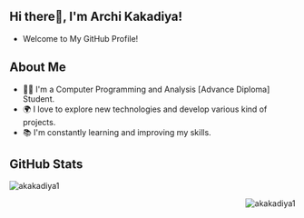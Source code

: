 ## Hi there👋, I'm Archi Kakadiya!

- Welcome to My GitHub Profile!

## About Me

- 👩‍💻 I'm a Computer Programming and Analysis [Advance Diploma] Student.
- 🌍 I love to explore new technologies and develop various kind of projects.
- 📚 I'm constantly learning and improving my skills.

## GitHub Stats

<p align="left"> <img src="https://komarev.com/ghpvc/?username=akakadiya1&label=Profile%20views&color=0e75b6&style=flat" alt="akakadiya1" /> </p>

<p><img align="right" src="https://github-readme-stats.vercel.app/api/top-langs?username=akakadiya1&show_icons=true&locale=en&layout=compact" alt="akakadiya1" /></p>

<!--
**akakadiya1/akakadiya1** is a ✨ _special_ ✨ repository because its `README.md` (this file) appears on your GitHub profile.

Here are some ideas to get you started:

- 🔭 I’m currently working on ...
- 🌱 I’m currently learning ...
- 👯 I’m looking to collaborate on ...
- 🤔 I’m looking for help with ...
- 💬 Ask me about ...
- 📫 How to reach me: ...
- 😄 Pronouns: ...
- ⚡ Fun fact: ...
-->
